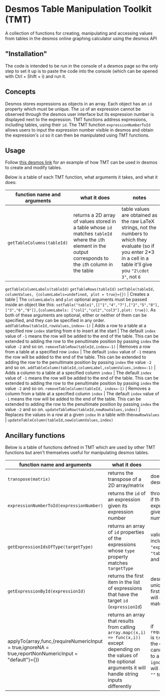# Desmos Table Manipulation Toolkit (TMT)
A collection of functions for creating, manipulating and accessing values from tables in the desmos online graphing calculator using the desmos API

## "Installation"

The code is intended to be run in the console of a desmos page so the only step to set it up is to paste the code into the console (which can be opened with Ctrl + Shift + i) and run it.

## Concepts

Desmos stores expressions as objects in an array. Each object has an `id` property which must be unique. The `id` of an expression cannot be observed through the desmos user interface but its expression number is displayed next to the expression. TMT functions address expressions, including tables, using their `id`. The TMT function `expressionNumberToId` allows users to input the expression number visible in desmos and obtain the expression's `id` so it can then be manipulated using TMT functions.

## Usage

Follow [this desmos link](https://www.desmos.com/calculator/g7g5xzgjcn) for an example of how TMT can be used in desmos to create and modify tables.

Below is a table of each TMT function, what arguments it takes, and what it does:

function name and arguments | what it does | notes 
--- | --- | --- 
`getTableColumns(tableId)`| returns a 2D array of values stored in a table whose `id` matches `tableId` where the `i`th element in the output corresponds to the `i`th column in the table | table values are obtained as the raw LaTeX strings, not the numbers to which they evaluate (so if you enter 2\*3 in a cell in a table it'll give you `"2\cdot 3"`, not `6` 
`getTableColumnLabels(tableId)`
`getTableRows(tableId)`
`setTable(tableId, columnValues, {columnLabels=undefined, plot = true}={})` | Creates a table | The `columnLabels` and `plot` optional arguments must be passed inside an object like this: `setTable("table1",[["1","4","7"],["2","5","8"],["3","6","9"]],{columnLabels: ["col1","col2","col3"],plot: true})`. As both of these arguments are optional, either or neither of them can be specified, and they can be specified in any order.
`addTableRow(tableId,rowValues,index=-1)` | Adds a row to a table at a specified row `index` starting from `0` to insert at the start | The default `index` value of `-1` means the row will be added to the end of the table. This can be extended to adding the row to the penultimate position by passing `index` the value `-2` and so on.
`removeTableRow(tableId,index=-1)`  | Removes a row from a table at a specified row `index` | The default `index` value of `-1` means the row will be added to the end of the table. This can be extended to adding the row to the penultimate position by passing `index` the value `-2` and so on.
`addTableColumn(tableId,columnLabel,columnValues,index=-1)` | Adds a column to a table at a specified column `index` | The default `index` value of `-1` means the row will be added to the end of the table. This can be extended to adding the row to the penultimate position by passing `index` the value `-2` and so on.
`removeTableColumn(tableId, index=-1)` | Removes a column from a table at a specified column `index` | The default `index` value of `-1` means the row will be added to the end of the table. This can be extended to adding the row to the penultimate position by passing `index` the value `-2` and so on.
`updateTableRow(tableId,newRowValues,index)` | Replaces the values in a row at a given `index` in a table with the`newRowValues` | 
`updateTableColumn(tableId,newColumnValues,index)` 

## Ancillary functions

Below is a table of functions defined in TMT which are used by other TMT functions but aren't themselves useful for manipulating desmos tables.

function name and arguments | what it does | notes 
--- | --- | --- 
`transpose(matrix)` | returns the transpose of a 2D array/matrix | doesn't interact with desmos
`expressionNumberToId(expressionNumber)` | returns the `id` of an expression given its expression number | throws a `TypeError` if there is no expression with the given expression number
`getExpressionIdsOfType(targetType)` | returns an array of `id` properties of the expressions whose `type` property matches `targetType` | valid `type` values include `"expression"`, `"table"`, `"image"` and `"folder"` 
`getExpressionById(expressionId)` | returns the first item in the list of expressions that have the target `id` (`expressionId`) | desmos enforces id uniqueness so the first matching item will also be the only matching item 
applyTo(array,func,{requireNumericInput = true,ignoreNA = true,reportNonNumericInput = "default"}={})| returns an array that results from calling `array.map((x,i) => func(x,i))` except depending on the values of the optional arguments it will handle string inputs differently | if `requireNumericInput` is `true`, it will return the orginal value if it cannot be coerced to a number, and if `ignoreNA` is true it will avoid coercing `""` to `0`

